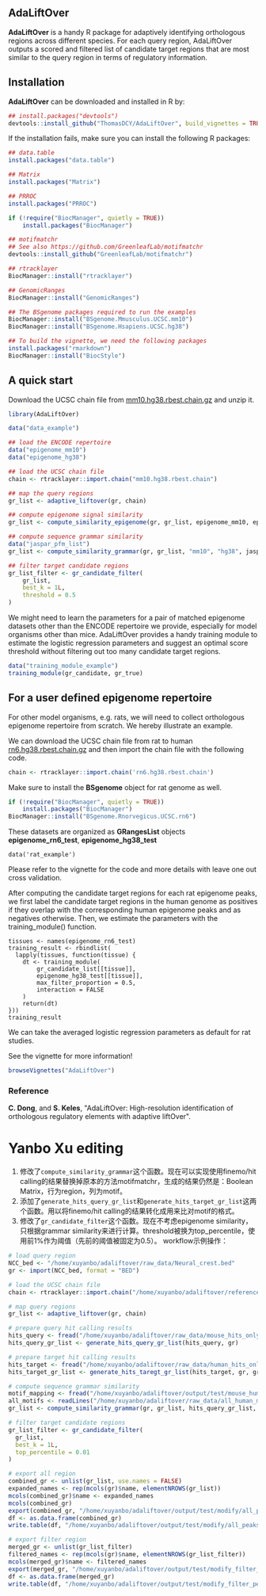 ## AdaLiftOver
**AdaLiftOver** is a handy R package for adaptively identifying orthologous regions across different species. For each query region, AdaLiftOver outputs a scored and filtered list of candidate target regions that are most similar to the query region in terms of regulatory information.


## Installation

**AdaLiftOver** can be downloaded and installed in R by: 

```r
## install.packages("devtools")
devtools::install_github("ThomasDCY/AdaLiftOver", build_vignettes = TRUE)
```

If the installation fails, make sure you can install the following R packages:

```r
## data.table
install.packages("data.table")

## Matrix
install.packages("Matrix")

## PRROC
install.packages("PRROC")

if (!require("BiocManager", quietly = TRUE))
    install.packages("BiocManager")

## motifmatchr
## See also https://github.com/GreenleafLab/motifmatchr
devtools::install_github("GreenleafLab/motifmatchr")

## rtracklayer
BiocManager::install("rtracklayer")

## GenomicRanges
BiocManager::install("GenomicRanges")

## The BSgenome packages required to run the examples
BiocManager::install("BSgenome.Mmusculus.UCSC.mm10")
BiocManager::install("BSgenome.Hsapiens.UCSC.hg38")

## To build the vignette, we need the following packages
install.packages("rmarkdown")
BiocManager::install("BiocStyle")
```

## A quick start

Download the UCSC chain file from [mm10.hg38.rbest.chain.gz](http://hgdownload.cse.ucsc.edu/goldenpath/mm10/vsHg38/reciprocalBest/mm10.hg38.rbest.chain.gz) and unzip it.

```r
library(AdaLiftOver)

data("data_example")

## load the ENCODE repertoire
data("epigenome_mm10")
data("epigenome_hg38")

## load the UCSC chain file
chain <- rtracklayer::import.chain("mm10.hg38.rbest.chain")

## map the query regions
gr_list <- adaptive_liftover(gr, chain)

## compute epigenome signal similarity
gr_list <- compute_similarity_epigenome(gr, gr_list, epigenome_mm10, epigenome_hg38)

## compute sequence grammar similarity
data("jaspar_pfm_list")
gr_list <- compute_similarity_grammar(gr, gr_list, "mm10", "hg38", jaspar_pfm_list)

## filter target candidate regions
gr_list_filter <- gr_candidate_filter(
    gr_list,
    best_k = 1L,
    threshold = 0.5
)
```

We might need to learn the parameters for a pair of matched epigenome datasets other than the ENCODE repertoire we provide, especially for model organisms other than mice. AdaLiftOver provides a handy training module to estimate the logistic regression parameters and suggest an optimal score threshold without filtering out too many candidate target regions.

```r
data("training_module_example")
training_module(gr_candidate, gr_true)
```



## For a user defined epigenome repertoire

For other model organisms, e.g. rats, we will need to collect orthologous epigenome repertoire from scratch. We hereby illustrate an example.

We can download the UCSC chain file from rat to human [rn6.hg38.rbest.chain.gz](https://hgdownload.soe.ucsc.edu/goldenPath/hg38/vsRn6/reciprocalBest/rn6.hg38.rbest.chain.gz) and then import the chain file with the following code. 

```r
chain <- rtracklayer::import.chain('rn6.hg38.rbest.chain')
```

Make sure to install the **BSgenome** object for rat genome as well.
```r
if (!require("BiocManager", quietly = TRUE))
    install.packages("BiocManager")
BiocManager::install("BSgenome.Rnorvegicus.UCSC.rn6")
```

These datasets are organized as **GRangesList** objects **epigenome_rn6_test**, **epigenome_hg38_test**
```{r}
data('rat_example')
```

Please refer to the vignette for the code and more details with leave one out cross validation.

After computing the candidate target regions for each rat epigenome peaks, 
we first label the candidate target regions in the human genome as positives if they overlap with the corresponding human epigenome peaks and as negatives otherwise.
Then, we estimate the parameters with the training_module() function.

```{r}
tissues <- names(epigenome_rn6_test)
training_result <- rbindlist(
  lapply(tissues, function(tissue) {
    dt <- training_module(
        gr_candidate_list[[tissue]], 
        epigenome_hg38_test[[tissue]], 
        max_filter_proportion = 0.5, 
        interaction = FALSE
    )
    return(dt)
}))
training_result
```

We can take the averaged logistic regression parameters as default for rat studies.



See the vignette for more information!

```r
browseVignettes("AdaLiftOver")
```


### Reference

**C. Dong**, and **S. Keles**, "AdaLiftOver: High-resolution identification of orthologous regulatory elements with adaptive liftOver".

# Yanbo Xu editing
1. 修改了`compute_similarity_grammar`这个函数。现在可以实现使用finemo/hit calling的结果替换掉原本的方法motifmatchr，生成的结果仍然是：Boolean Matrix，行为region，列为motif。   
2. 添加了`generate_hits_query_gr_list`和`generate_hits_target_gr_list`这两个函数。用以将finemo/hit calling的结果转化成用来比对motif的格式。  
3. 修改了`gr_candidate_filter`这个函数。现在不考虑epigenome similarity，只根据grammar similarity来进行计算。threshold被换为top_percentile，使用前1%作为阈值（先前的阈值被固定为0.5）。
workflow示例操作：
```r
# load query region
NCC_bed <- "/home/xuyanbo/adaliftover/raw_data/Neural_crest.bed"
gr <- import(NCC_bed, format = "BED")

# load the UCSC chain file
chain <- rtracklayer::import.chain("/home/xuyanbo/adaliftover/reference/mm10.hg38.rbest.chain")

# map query regions
gr_list <- adaptive_liftover(gr, chain)

# prepare query hit calling results
hits_query <- fread("/home/xuyanbo/adaliftover/raw_data/mouse_hits_onlypos.tsv")
hits_query_gr_list <- generate_hits_query_gr_list(hits_query, gr)

# prepare target hit calling results
hits_target <- fread("/home/xuyanbo/adaliftover/raw_data/human_hits_onlypos.tsv")
hits_target_gr_list <- generate_hits_taregt_gr_list(hits_target, gr, gr_list)

# compute sequence grammar similarity
motif_mapping <- fread("/home/xuyanbo/adaliftover/output/test/mouse_human_pattern_mapping.tsv", header = TRUE)
all_motifs <- readLines("/home/xuyanbo/adaliftover/raw_data/all_human_motifs.txt")
gr_list <- compute_similarity_grammar(gr, gr_list, hits_query_gr_list, hits_target_gr_list, motif_mapping, all_motifs)

# filter target candidate regions
gr_list_filter <- gr_candidate_filter(
  gr_list,
  best_k = 1L,
  top_percentile = 0.01
)

# export all region
combined_gr <- unlist(gr_list, use.names = FALSE)
expanded_names <- rep(mcols(gr)$name, elementNROWS(gr_list))
mcols(combined_gr)$name <- expanded_names
mcols(combined_gr)
export(combined_gr, "/home/xuyanbo/adaliftover/output/test/modify/all_peaks.bed", format = "BED")
df <- as.data.frame(combined_gr)
write.table(df, "/home/xuyanbo/adaliftover/output/test/modify/all_peaks_score.tsv", sep = "\t", row.names = FALSE, quote = FALSE)

# export filter region
merged_gr <- unlist(gr_list_filter)
filtered_names <- rep(mcols(gr)$name, elementNROWS(gr_list_filter)) 
mcols(merged_gr)$name <- filtered_names
export(merged_gr, "/home/xuyanbo/adaliftover/output/test/modify_filter_peaks.bed", format = "BED")
df <- as.data.frame(merged_gr)
write.table(df, "/home/xuyanbo/adaliftover/output/test/modify_filter_peaks.tsv", sep = "\t", row.names = FALSE, quote = FALSE)
```
